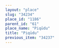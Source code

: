 ```yaml
---
layout: "place"
slug: "34234"
place_id: "1186"
parent_id: "61"
place_name: "Piqūdu"
title: "Piqūdu"
previous_item: "34237"
---
```

